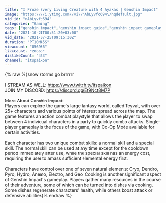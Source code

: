 ```yaml
---
title: "I Froze Every Living Creature with 4 Ayakas | Genshin Impact"
image: "https:\/\/i.ytimg.com\/vi\/nAbLyvfc694\/hqdefault.jpg"
vid_id: "nAbLyvfc694"
categories: "Gaming"
tags: ["genshin impact","genshin impact guide","genshin impact gameplay"]
date: "2021-10-21T00:51:20+03:00"
vid_date: "2021-07-25T09:15:30Z"
duration: "PT10M45S"
viewcount: "856936"
likeCount: "20660"
dislikeCount: "423"
channel: "itspaikon"
---
```

{% raw %}snow storms go brrrrrr<br /><br />I STREAM AS WELL: <a rel="nofollow" target="blank" href="https://www.twitch.tv/itspaikon">https://www.twitch.tv/itspaikon</a><br />JOIN MY DISCORD: <a rel="nofollow" target="blank" href="https://discord.gg/Et9Nct8M7P">https://discord.gg/Et9Nct8M7P</a><br /><br />More About Genshin Impact:<br />Players can explore the game's large fantasy world, called Teyvat, with over 25+ characters and various points of interest spread across the map. The game features an action combat playstyle that allows the player to swap between 4 individual characters in a party to quickly combo attacks. Single-player gameplay is the focus of the game, with Co-Op Mode available for certain activities.<br /><br />Each character has two unique combat skills: a normal skill and a special skill. The normal skill can be used at any time except for the cooldown period immediately after use, while the special skill has an energy cost, requiring the user to amass sufficient elemental energy first.<br /><br />Characters have control over one of seven natural elements: Cryo, Dendro, Pyro, Hydro, Anemo, Electro, and Geo. Cooking is another significant aspect of Genshin Impact's gameplay. Players gather many resources in the course of their adventure, some of which can be turned into dishes via cooking. Some dishes regenerate characters' health, while others boost attack or defensive abilities{% endraw %}
